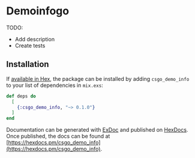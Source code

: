 # Demoinfogo

TODO:
  - Add description
  - Create tests

## Installation

If [available in Hex](https://hex.pm/docs/publish), the package can be installed
by adding `csgo_demo_info` to your list of dependencies in `mix.exs`:

```elixir
def deps do
  [
    {:csgo_demo_info, "~> 0.1.0"}
  ]
end
```

Documentation can be generated with [ExDoc](https://github.com/elixir-lang/ex_doc)
and published on [HexDocs](https://hexdocs.pm). Once published, the docs can
be found at [https://hexdocs.pm/csgo_demo_info](https://hexdocs.pm/csgo_demo_info).

